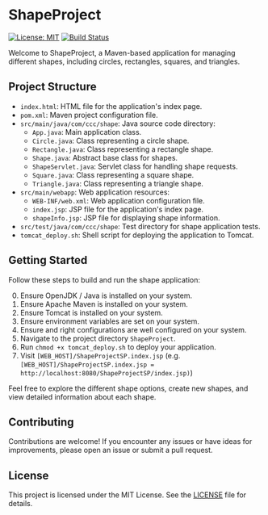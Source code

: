 # ShapeProject

[![License: MIT](https://img.shields.io/badge/License-MIT-yellow.svg)](https://opensource.org/licenses/MIT)
[![Build Status](https://img.shields.io/travis/your-username/ShapeProject/main.svg?style=flat-square)](https://travis-ci.org/your-username/ShapeProject)

Welcome to ShapeProject, a Maven-based application for managing different shapes, including circles, rectangles, squares, and triangles.

## Project Structure

- `index.html`: HTML file for the application's index page.
- `pom.xml`: Maven project configuration file.
- `src/main/java/com/ccc/shape`: Java source code directory:
  - `App.java`: Main application class.
  - `Circle.java`: Class representing a circle shape.
  - `Rectangle.java`: Class representing a rectangle shape.
  - `Shape.java`: Abstract base class for shapes.
  - `ShapeServlet.java`: Servlet class for handling shape requests.
  - `Square.java`: Class representing a square shape.
  - `Triangle.java`: Class representing a triangle shape.
- `src/main/webapp`: Web application resources:
  - `WEB-INF/web.xml`: Web application configuration file.
  - `index.jsp`: JSP file for the application's index page.
  - `shapeInfo.jsp`: JSP file for displaying shape information.
- `src/test/java/com/ccc/shape`: Test directory for shape application tests.
- `tomcat_deploy.sh`: Shell script for deploying the application to Tomcat.

## Getting Started

Follow these steps to build and run the shape application:

0. Ensure OpenJDK / Java is installed on your system.
1. Ensure Apache Maven is installed on your system.
2. Ensure Tomcat is installed on your system.
3. Ensure environment variables are set on your system. 
4. Ensure and right configurations are well configured on your system.
5. Navigate to the project directory `ShapeProject`.
6. Run `chmod +x tomcat_deploy.sh` to deploy your application.
7. Visit `[WEB_HOST]/ShapeProjectSP.index.jsp` 
(e.g. `[WEB_HOST]/ShapeProjectSP.index.jsp = http://localhost:8080/ShapeProjectSP/index.jsp)`)

Feel free to explore the different shape options, create new shapes, and view detailed information about each shape.

## Contributing

Contributions are welcome! If you encounter any issues or have ideas for improvements, please open an issue or submit a pull request.

## License

This project is licensed under the MIT License. See the [LICENSE](LICENSE) file for details.